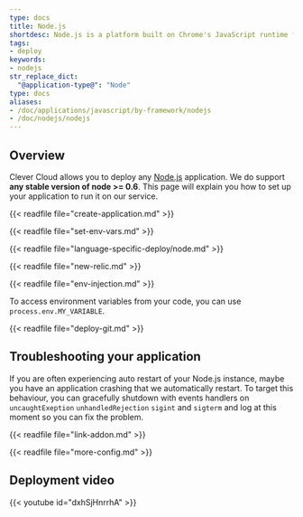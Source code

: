 ```yaml
---
type: docs
title: Node.js
shortdesc: Node.js is a platform built on Chrome's JavaScript runtime for building fast, scalable network applications.
tags:
- deploy
keywords:
- nodejs
str_replace_dict:
  "@application-type@": "Node"
type: docs
aliases:
- /doc/applications/javascript/by-framework/nodejs
- /doc/nodejs/nodejs
---
```


## Overview

Clever Cloud allows you to deploy any [Node.js](https://nodejs.org) application. We do support **any stable version of node >= 0.6**.
This page will explain you how to set up your application to run it on our service.

{{< readfile file="create-application.md" >}}

{{< readfile file="set-env-vars.md" >}}

{{< readfile file="language-specific-deploy/node.md" >}}

{{< readfile file="new-relic.md" >}}

{{< readfile file="env-injection.md" >}}

To access environment variables from your code, you can use `process.env.MY_VARIABLE`.

{{< readfile file="deploy-git.md" >}}

## Troubleshooting your application

If you are often experiencing auto restart of your Node.js instance, maybe you have an application crashing that we automatically restart.
To target this behaviour, you can gracefully shutdown with events handlers on `uncaughtExeption` `unhandledRejection` `sigint` and `sigterm` and log at this moment so you can fix the problem.

{{< readfile file="link-addon.md" >}}

{{< readfile file="more-config.md" >}}

## Deployment video

{{< youtube id="dxhSjHnrrhA" >}}
